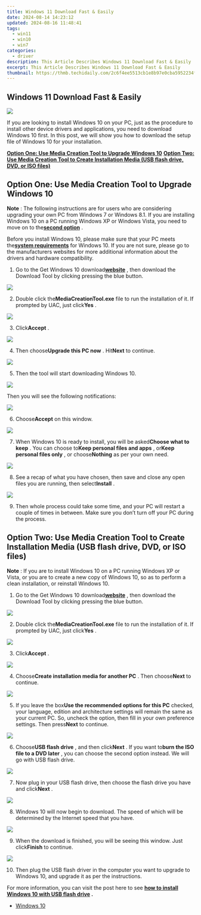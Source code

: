 ```yaml
---
title: Windows 11 Download Fast & Easily
date: 2024-08-14 14:23:12
updated: 2024-08-16 11:48:41
tags:
  - win11
  - win10
  - win7
categories:
  - driver
description: This Article Describes Windows 11 Download Fast & Easily
excerpt: This Article Describes Windows 11 Download Fast & Easily
thumbnail: https://thmb.techidaily.com/2c6f4ee5513cb1e8b97e0cba5952234ffb447e10ada86593b81e12229bc773a7.jpg
---
```


## Windows 11 Download Fast & Easily

![](https://images.drivereasy.com/wp-content/uploads/2017/01/img_586f5cd400d4a.jpg)
  
 If you are looking to install Windows 10 on your PC, just as the procedure to install other device drivers and applications, you need to download Windows 10 first. In this post, we will show you how to download the setup file of Windows 10 for your installation.
  
[**Option One: Use Media Creation Tool to Upgrade Windows 10**](https://tools.techidaily.com/drivereasy/download/)
[**Option Two: Use Media Creation Tool to Create Installation Media (USB flash drive, DVD, or ISO files)**](https://tools.techidaily.com/drivereasy/download/)

## **Option One: Use Media Creation Tool to Upgrade**   **Windows 10**

**Note** : The following instructions are for users who are considering upgrading your own PC from Windows 7 or Windows 8.1\. If you are installing Windows 10 on a PC running Windows XP or Windows Vista, you need to move on to the[**second option**](https://tools.techidaily.com/drivereasy/download/) .
  
 Before you install Windows 10, please make sure that your PC meets the[**system requirements**](https://www.microsoft.com/en-us/windows/windows-10-specifications) for Windows 10\. If you are not sure, please go to the manufacturers websites for more additional information about the drivers and hardware compatibility.  
  
 1) Go to the Get Windows 10 download[**website**](https://www.microsoft.com/en-gb/software-download/windows10) , then download the Download Tool by clicking pressing the blue button.
  
![](https://images.drivereasy.com/wp-content/uploads/2016/11/img_5832bcb6321f9-1024x488.jpg)

 2) Double click the**MediaCreationTool.exe** file to run the installation of it. If prompted by UAC, just click**Yes** .
  
![](https://images.drivereasy.com/wp-content/uploads/2016/11/mediacreationtool-exe-installation-media-tool.png)

 3) Click**Accept** .
  
![](https://images.drivereasy.com/wp-content/uploads/2016/11/license-termination.jpg)

 4) Then choose**Upgrade this PC now** . Hit**Next** to continue.
  
![](https://images.drivereasy.com/wp-content/uploads/2017/01/img_5870453c73720.jpg)

 5) Then the tool will start downloading Windows 10\.
  
![](https://images.drivereasy.com/wp-content/uploads/2017/01/img_5870485983070.jpg)

 Then you will see the following notifications:
  
![](https://images.drivereasy.com/wp-content/uploads/2017/01/img_58704c6b1e073.png)

 6) Choose**Accept** on this window.  
  
![](https://images.drivereasy.com/wp-content/uploads/2017/01/img_58704e211040a.jpg)

 7) When Windows 10 is ready to install, you will be asked**Choose what to keep** . You can choose to**Keep personal files and apps** , or**Keep personal files only** , or choose**Nothing** as per your own need.  
  
![](https://images.drivereasy.com/wp-content/uploads/2017/01/img_58704f714fe10.jpg)

 8) See a recap of what you have chosen, then save and close any open files you are running, then select**Install** .  
  
![](https://images.drivereasy.com/wp-content/uploads/2017/01/img_58704fe1998f8.jpg)

 9) Then whole process could take some time, and your PC will restart a couple of times in between. Make sure you don’t turn off your PC during the process.

## **Option Two: Use Media Creation Tool to Create Installation Media (USB flash drive, DVD, or ISO files)**

**Note** : If you are to install Windows 10 on a PC running Windows XP or Vista, or you are to create a new copy of Windows 10, so as to perform a clean installation, or reinstall Windows 10.  
  
 1) Go to the Get Windows 10 download[**website**](https://www.microsoft.com/en-gb/software-download/windows10) , then download the Download Tool by clicking pressing the blue button.
  
![](https://images.drivereasy.com/wp-content/uploads/2016/11/img_5832bcb6321f9-1024x488.jpg)

 2) Double click the**MediaCreationTool.exe** file to run the installation of it. If prompted by UAC, just click**Yes** .
  
![](https://images.drivereasy.com/wp-content/uploads/2016/11/mediacreationtool-exe-installation-media-tool.png)

 3) Click**Accept** .
  
![](https://images.drivereasy.com/wp-content/uploads/2016/11/license-termination.jpg)

 4) Choose**Create installation media for another PC** . Then choose**Next** to continue.
  
![](https://images.drivereasy.com/wp-content/uploads/2016/11/create-installation-media-for-another-pc-next-600x478.png)

 5) If you leave the box**Use the recommended options for this PC** checked, your language, edition and architecture settings will remain the same as your current PC. So, uncheck the option, then fill in your own preference settings. Then press**Next** to continue.
  
![](https://images.drivereasy.com/wp-content/uploads/2016/11/use-the-recommended-options-for-this-pc.png)

 6) Choose**USB flash drive** , and then click**Next** . If you want to**burn the ISO file to a DVD later** , you can choose the second option instead. We will go with USB flash drive.
  
![](https://images.drivereasy.com/wp-content/uploads/2016/11/usb-flash-drive.png)

 7) Now plug in your USB flash drive, then choose the flash drive you have and click**Next** .
  
![](https://images.drivereasy.com/wp-content/uploads/2016/11/next-select-a-usb-flash-drive.png)
  
 8) Windows 10 will now begin to download. The speed of which will be determined by the Internet speed that you have.
  
![](https://images.drivereasy.com/wp-content/uploads/2016/11/downloading-windows-10.png)

 9) When the download is finished, you will be seeing this window. Just click**Finish** to continue.  
  
![](https://images.drivereasy.com/wp-content/uploads/2016/11/your-usb-flash-drive-is-ready.png)
  
 10) Then plug the USB flash driver in the computer you want to upgrade to Windows 10, and upgrade it as per the instructions.
  
 For more information, you can visit the post here to see **[how to install Windows 10 with USB flash drive](https://tools.techidaily.com/drivereasy/download/) .**

* [Windows 10](https://tools.techidaily.com/drivereasy/download/)

<ins class="adsbygoogle"
     style="display:block"
     data-ad-format="autorelaxed"
     data-ad-client="ca-pub-7571918770474297"
     data-ad-slot="1223367746"></ins>



<ins class="adsbygoogle"
     style="display:block"
     data-ad-client="ca-pub-7571918770474297"
     data-ad-slot="8358498916"
     data-ad-format="auto"
     data-full-width-responsive="true"></ins>
